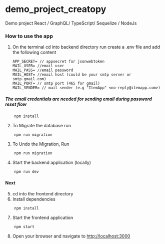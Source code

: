 # demo_project_creatopy

Demo project React / GraphQL/ TypeScript/ Sequelize / NodeJs

### How to use the app

1.  On the terminal cd into backend directory run
    create a .env file and add the following content
    ```
    APP_SECRET= // appsecret for jsonwebtoken
    MAIL_USER= //email user
    MAIL_PASS= //email password
    MAIL_HOST= //email host (could be your smtp server or smtp.gmail.com)
    MAIL_PORT= // smtp port (465 for gmail)
    MAIL_SENDER= // mail sender (e.g "ItemApp" <no-reply@itemapp.com>)
    ```

##### The email credentials are needed for sending email during password reset flow

```
    npm install
```

2. To Migrate the database run

```
    npm run migration
```

3. To Undo the Migration, Run

```
    npm run migration
```

4.  Start the backend application (locally)

```
    npm run dev
```

#### Next

5. cd into the frontend directory
6. Install dependencies

```
    npm install
```

7. Start the frontend application

```
    npm start
```

8. Open your browser and navigate to <a href="http://localhost:3000">http://localhost:3000</a>
